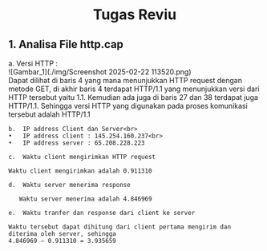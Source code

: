 <h1 align = center>
    Tugas Reviu
</h1>

<h2>
1.	Analisa File http.cap
</h2>
    a.	Versi HTTP :<br>
    ![Gambar_1](./img/Screenshot 2025-02-22 113520.png)<br>
  	Dapat dilihat di baris 4 yang mana menunjukkan HTTP request dengan metode GET, di akhir baris 4 terdapat HTTP/1.1 yang menunjukkan versi dari HTTP tersebut yaitu 1.1. Kemudian ada juga di baris 27 dan 38 terdapat juga HTTP/1.1. Sehingga versi HTTP yang digunakan pada proses komunikasi tersebut adalah HTTP/1.1
   
    b.	IP address Client dan Server<br>
    •	IP address client : 145.254.160.237<br>
    •	IP address server : 65.208.228.223
  	
    c.	Waktu client mengirimkan HTTP request
     
    Waktu client mengirimkan adalah 0.911310
  	
    d.	Waktu server menerima response
     
       Waktu server menerima adalah 4.846969
  	
    e.	Waktu tranfer dan response dari client ke server

  	Waktu tersebut dapat dihitung dari client pertama mengirim dan diterima oleh server, sehingga
    4.846969 – 0.911310 = 3.935659

